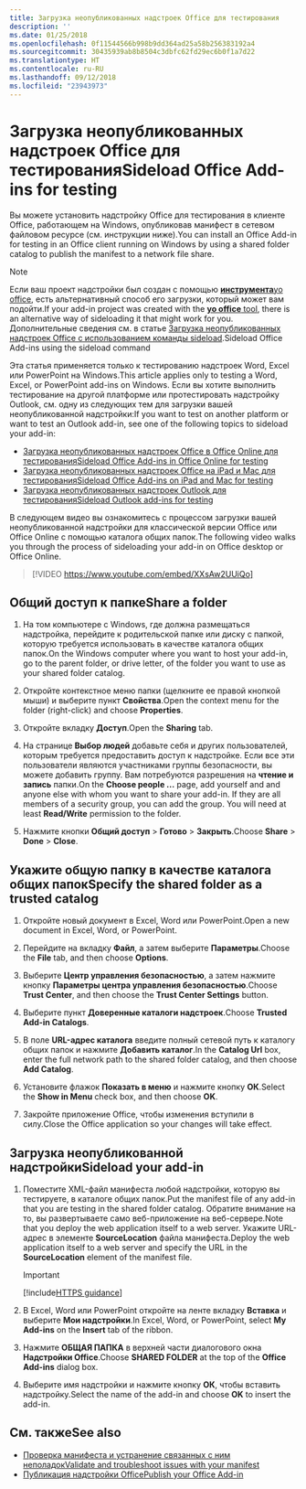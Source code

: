 ```yaml
---
title: Загрузка неопубликованных надстроек Office для тестирования
description: ''
ms.date: 01/25/2018
ms.openlocfilehash: 0f11544566b998b9dd364ad25a58b256383192a4
ms.sourcegitcommit: 30435939ab8b8504c3dbfc62fd29ec6b0f1a7d22
ms.translationtype: HT
ms.contentlocale: ru-RU
ms.lasthandoff: 09/12/2018
ms.locfileid: "23943973"
---
```

# <a name="sideload-office-add-ins-for-testing"></a><span data-ttu-id="9ac3c-102">Загрузка неопубликованных надстроек Office для тестирования</span><span class="sxs-lookup"><span data-stu-id="9ac3c-102">Sideload Office Add-ins for testing</span></span>

<span data-ttu-id="9ac3c-103">Вы можете установить надстройку Office для тестирования в клиенте Office, работающем на Windows, опубликовав манифест в сетевом файловом ресурсе (см. инструкции ниже).</span><span class="sxs-lookup"><span data-stu-id="9ac3c-103">You can install an Office Add-in for testing in an Office client running on Windows by using a shared folder catalog to publish the manifest to a network file share.</span></span>

> [!NOTE]
> <span data-ttu-id="9ac3c-104">Если ваш проект надстройки был создан с помощью [**инструмента**yo office](https://github.com/OfficeDev/generator-office), есть альтернативный способ его загрузки, который может вам подойти.</span><span class="sxs-lookup"><span data-stu-id="9ac3c-104">If your add-in project was created with the [**yo office** tool](https://github.com/OfficeDev/generator-office), there is an alternative way of sideloading it that might work for you.</span></span> <span data-ttu-id="9ac3c-105">Дополнительные сведения см. в статье [Загрузка неопубликованных надстроек Office с использованием команды sideload](sideload-office-addin-using-sideload-command.md).</span><span class="sxs-lookup"><span data-stu-id="9ac3c-105">Sideload Office Add-ins using the sideload command</span></span>

<span data-ttu-id="9ac3c-106">Эта статья применяется только к тестированию надстроек Word, Excel или PowerPoint на Windows.</span><span class="sxs-lookup"><span data-stu-id="9ac3c-106">This article applies only to testing a Word, Excel, or PowerPoint add-ins on Windows.</span></span> <span data-ttu-id="9ac3c-107">Если вы хотите выполнить тестирование на другой платформе или протестировать надстройку Outlook, см. одну из следующих тем для загрузки вашей неопубликованной надстройки:</span><span class="sxs-lookup"><span data-stu-id="9ac3c-107">If you want to test on another platform or want to test an Outlook add-in, see one of the following topics to sideload your add-in:</span></span>

- [<span data-ttu-id="9ac3c-108">Загрузка неопубликованных надстроек Office в Office Online для тестирования</span><span class="sxs-lookup"><span data-stu-id="9ac3c-108">Sideload Office Add-ins in Office Online for testing</span></span>](sideload-office-add-ins-for-testing.md)
- [<span data-ttu-id="9ac3c-109">Загрузка неопубликованных надстроек Office на iPad и Mac для тестирования</span><span class="sxs-lookup"><span data-stu-id="9ac3c-109">Sideload Office Add-ins on iPad and Mac for testing</span></span>](sideload-an-office-add-in-on-ipad-and-mac.md)
- [<span data-ttu-id="9ac3c-110">Загрузка неопубликованных надстроек Outlook для тестирования</span><span class="sxs-lookup"><span data-stu-id="9ac3c-110">Sideload Outlook add-ins for testing</span></span>](https://docs.microsoft.com/outlook/add-ins/sideload-outlook-add-ins-for-testing)


<span data-ttu-id="9ac3c-111">В следующем видео вы ознакомитесь с процессом загрузки вашей неопубликованной надстройки для классической версии Office или Office Online с помощью каталога общих папок.</span><span class="sxs-lookup"><span data-stu-id="9ac3c-111">The following video walks you through the process of sideloading your add-in on Office desktop or Office Online.</span></span>  


> [!VIDEO https://www.youtube.com/embed/XXsAw2UUiQo]


## <a name="share-a-folder"></a><span data-ttu-id="9ac3c-112">Общий доступ к папке</span><span class="sxs-lookup"><span data-stu-id="9ac3c-112">Share a folder</span></span>

1. <span data-ttu-id="9ac3c-113">На том компьютере с Windows, где должна размещаться надстройка, перейдите к родительской папке или диску с папкой, которую требуется использовать в качестве каталога общих папок.</span><span class="sxs-lookup"><span data-stu-id="9ac3c-113">On the Windows computer where you want to host your add-in, go to the parent folder, or drive letter, of the folder you want to use as your shared folder catalog.</span></span>

2. <span data-ttu-id="9ac3c-114">Откройте контекстное меню папки (щелкните ее правой кнопкой мыши) и выберите пункт **Свойства**.</span><span class="sxs-lookup"><span data-stu-id="9ac3c-114">Open the context menu for the folder (right-click) and choose **Properties**.</span></span>

3. <span data-ttu-id="9ac3c-115">Откройте вкладку **Доступ**.</span><span class="sxs-lookup"><span data-stu-id="9ac3c-115">Open the **Sharing** tab.</span></span>

4. <span data-ttu-id="9ac3c-p103">На странице **Выбор людей** добавьте себя и других пользователей, которым требуется предоставить доступ к надстройке. Если все эти пользователи являются участниками группы безопасности, вы можете добавить группу. Вам потребуются разрешения на **чтение и запись** папки.</span><span class="sxs-lookup"><span data-stu-id="9ac3c-p103">On the **Choose people ...** page, add yourself and and anyone else with whom you want to share your add-in. If they are all members of a security group, you can add the group. You will need at least **Read/Write** permission to the folder.</span></span> 

5. <span data-ttu-id="9ac3c-119">Нажмите кнопки **Общий доступ** > **Готово** > **Закрыть**.</span><span class="sxs-lookup"><span data-stu-id="9ac3c-119">Choose **Share** > **Done** > **Close**.</span></span>


## <a name="specify-the-shared-folder-as-a-trusted-catalog"></a><span data-ttu-id="9ac3c-120">Укажите общую папку в качестве каталога общих папок</span><span class="sxs-lookup"><span data-stu-id="9ac3c-120">Specify the shared folder as a trusted catalog</span></span>
      
1. <span data-ttu-id="9ac3c-121">Откройте новый документ в Excel, Word или PowerPoint.</span><span class="sxs-lookup"><span data-stu-id="9ac3c-121">Open a new document in Excel, Word, or PowerPoint.</span></span>
    
2. <span data-ttu-id="9ac3c-122">Перейдите на вкладку **Файл**, а затем выберите **Параметры**.</span><span class="sxs-lookup"><span data-stu-id="9ac3c-122">Choose the **File** tab, and then choose **Options**.</span></span>
    
3. <span data-ttu-id="9ac3c-123">Выберите **Центр управления безопасностью**, а затем нажмите кнопку **Параметры центра управления безопасностью**.</span><span class="sxs-lookup"><span data-stu-id="9ac3c-123">Choose **Trust Center**, and then choose the  **Trust Center Settings** button.</span></span>
    
4. <span data-ttu-id="9ac3c-124">Выберите пункт **Доверенные каталоги надстроек**.</span><span class="sxs-lookup"><span data-stu-id="9ac3c-124">Choose  **Trusted Add-in Catalogs**.</span></span>
    
5. <span data-ttu-id="9ac3c-125">В поле **URL-адрес каталога** введите полный сетевой путь к каталогу общих папок и нажмите **Добавить каталог**.</span><span class="sxs-lookup"><span data-stu-id="9ac3c-125">In the  **Catalog Url** box, enter the full network path to the shared folder catalog, and then choose **Add Catalog**.</span></span>
    
6. <span data-ttu-id="9ac3c-126">Установите флажок **Показать в меню** и нажмите кнопку **ОК**.</span><span class="sxs-lookup"><span data-stu-id="9ac3c-126">Select the **Show in Menu** check box, and then choose **OK**.</span></span>

7. <span data-ttu-id="9ac3c-127">Закройте приложение Office, чтобы изменения вступили в силу.</span><span class="sxs-lookup"><span data-stu-id="9ac3c-127">Close the Office application so your changes will take effect.</span></span>
    

## <a name="sideload-your-add-in"></a><span data-ttu-id="9ac3c-128">Загрузка неопубликованной надстройки</span><span class="sxs-lookup"><span data-stu-id="9ac3c-128">Sideload your add-in</span></span>


1. <span data-ttu-id="9ac3c-129">Поместите XML-файл манифеста любой надстройки, которую вы тестируете, в каталоге общих папок.</span><span class="sxs-lookup"><span data-stu-id="9ac3c-129">Put the manifest file of any add-in that you are testing in the shared folder catalog.</span></span> <span data-ttu-id="9ac3c-130">Обратите внимание на то, вы развертываете само веб-приложение на веб-сервере.</span><span class="sxs-lookup"><span data-stu-id="9ac3c-130">Note that you deploy the web application itself to a web server.</span></span> <span data-ttu-id="9ac3c-131">Укажите URL-адрес в элементе **SourceLocation** файла манифеста.</span><span class="sxs-lookup"><span data-stu-id="9ac3c-131">Deploy the web application itself to a web server and specify the URL in the  **SourceLocation** element of the manifest file.</span></span>

    > [!IMPORTANT]
    > [!include[HTTPS guidance](../includes/https-guidance.md)]

2. <span data-ttu-id="9ac3c-132">В Excel, Word или PowerPoint откройте на ленте вкладку **Вставка** и выберите **Мои надстройки**.</span><span class="sxs-lookup"><span data-stu-id="9ac3c-132">In Excel, Word, or PowerPoint, select **My Add-ins** on the **Insert** tab of the ribbon.</span></span>

3. <span data-ttu-id="9ac3c-133">Нажмите **ОБЩАЯ ПАПКА** в верхней части диалогового окна **Надстройки Office**.</span><span class="sxs-lookup"><span data-stu-id="9ac3c-133">Choose **SHARED FOLDER** at the top of the **Office Add-ins** dialog box.</span></span>

4. <span data-ttu-id="9ac3c-134">Выберите имя надстройки и нажмите кнопку **ОК**, чтобы вставить надстройку.</span><span class="sxs-lookup"><span data-stu-id="9ac3c-134">Select the name of the add-in and choose **OK** to insert the add-in.</span></span>


## <a name="see-also"></a><span data-ttu-id="9ac3c-135">См. также</span><span class="sxs-lookup"><span data-stu-id="9ac3c-135">See also</span></span>

- [<span data-ttu-id="9ac3c-136">Проверка манифеста и устранение связанных с ним неполадок</span><span class="sxs-lookup"><span data-stu-id="9ac3c-136">Validate and troubleshoot issues with your manifest</span></span>](troubleshoot-manifest.md)
- [<span data-ttu-id="9ac3c-137">Публикация надстройки Office</span><span class="sxs-lookup"><span data-stu-id="9ac3c-137">Publish your Office Add-in</span></span>](../publish/publish.md)
    
